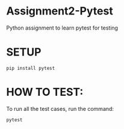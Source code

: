 # Assignment2-Pytest
Python assignment to learn pytest for testing

# SETUP
```
pip install pytest
```

# HOW TO TEST:

To run all the test cases, run the command:

```
pytest
```
